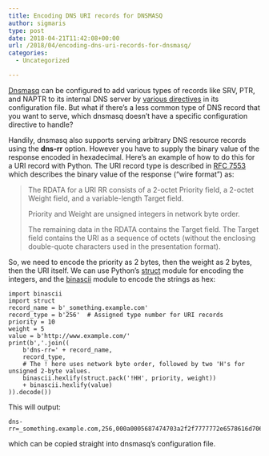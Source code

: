 ```yaml
---
title: Encoding DNS URI records for DNSMASQ
author: sigmaris
type: post
date: 2018-04-21T11:42:08+00:00
url: /2018/04/encoding-dns-uri-records-for-dnsmasq/
categories:
  - Uncategorized

---
```

[Dnsmasq][1] can be configured to add various types of records like SRV, PTR, and NAPTR to its internal DNS server by [various directives][2] in its configuration file. But what if there&#8217;s a less common type of DNS record that you want to serve, which dnsmasq doesn&#8217;t have a specific configuration directive to handle?

Handily, dnsmasq also supports serving arbitrary DNS resource records using the **dns-rr** option. However you have to supply the binary value of the response encoded in hexadecimal. Here&#8217;s an example of how to do this for a URI record with Python. The URI record type is described in [RFC 7553][3] which describes the binary value of the response (&#8220;wire format&#8221;) as:

> The RDATA for a URI RR consists of a 2-octet Priority field, a 2-octet Weight field, and a variable-length Target field.
>
> Priority and Weight are unsigned integers in network byte order.
>
> The remaining data in the RDATA contains the Target field. The Target field contains the URI as a sequence of octets (without the enclosing double-quote characters used in the presentation format).

So, we need to encode the priority as 2 bytes, then the weight as 2 bytes, then the URI itself. We can use Python&#8217;s [struct][4] module for encoding the integers, and the [binascii][5] module to encode the strings as hex:

```
import binascii
import struct
record_name = b'_something.example.com'
record_type = b'256'  # Assigned type number for URI records
priority = 10
weight = 5
value = b'http://www.example.com/'
print(b','.join((
    b'dns-rr=' + record_name,
    record_type,
    # The ! here uses network byte order, followed by two 'H's for unsigned 2-byte values.
    binascii.hexlify(struct.pack('!HH', priority, weight))
    + binascii.hexlify(value)
)).decode())
```

This will output:

```
dns-rr=_something.example.com,256,000a0005687474703a2f2f7777772e6578616d706c652e636f6d2f
```

which can be copied straight into dnsmasq&#8217;s configuration file.

 [1]: http://www.thekelleys.org.uk/dnsmasq/doc.html
 [2]: http://www.thekelleys.org.uk/dnsmasq/docs/dnsmasq-man.html
 [3]: https://tools.ietf.org/html/rfc7553
 [4]: https://docs.python.org/3/library/struct.html#print
 [5]: https://docs.python.org/3/library/binascii.html#binascii.b2a_hex
